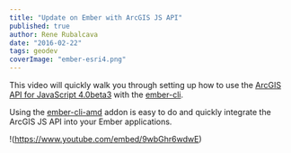 ```yaml
---
title: "Update on Ember with ArcGIS JS API"
published: true
author: Rene Rubalcava
date: "2016-02-22"
tags: geodev
coverImage: "ember-esri4.png"
---
```


This video will quickly walk you through setting up how to use the [ArcGIS API for JavaScript 4.0beta3](https://developers.arcgis.com/javascript/beta/) with the [ember-cli](http://ember-cli.com/).

Using the [ember-cli-amd](https://github.com/esri/ember-cli-amd) addon is easy to do and quickly integrate the ArcGIS JS API into your Ember applications.

!(https://www.youtube.com/embed/9wbGhr6wdwE)

